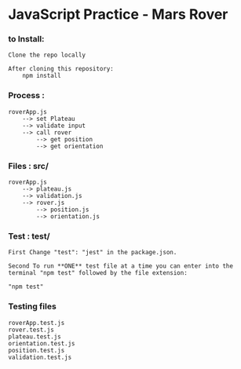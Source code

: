 # JavaScript Practice - Mars Rover 

### to Install:

    Clone the repo locally 

    After cloning this repository:
        npm install


### Process : 
    roverApp.js  
        --> set Plateau
        --> validate input
        --> call rover
            --> get position
            --> get orientation

### Files : src/
    roverApp.js 
        --> plateau.js
        --> validation.js
        --> rover.js   
            --> position.js 
            --> orientation.js


### Test : test/

    First Change "test": "jest" in the package.json.

    Second To run **ONE** test file at a time you can enter into the terminal "npm test" followed by the file extension:

    "npm test"

### Testing files
    roverApp.test.js
    rover.test.js
    plateau.test.js
    orientation.test.js
    position.test.js 
    validation.test.js


